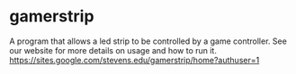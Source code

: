# gamerstrip
A program that allows a led strip to be controlled by a game controller. See our website for more details on usage and how to run it. 
https://sites.google.com/stevens.edu/gamerstrip/home?authuser=1 
